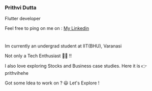 ###                          Prithvi Dutta

Flutter developer

Feel free to ping on me on : [My Linkedin](https://www.linkedin.com/in/prithvi-dutta) 

#
Im currently an undergrad student at IIT(BHU), Varanasi

Not only a Tech Enthusiast 👨‍💻 !!

I also love exploring Stocks and Business case studies. Here it is 👉 prithvihehe

Got some Idea to work on ? 😃 Let's Explore ! 


